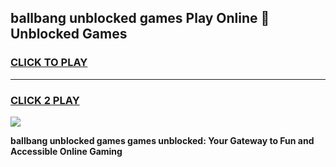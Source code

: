 
## ballbang unblocked games Play Online 👋 Unblocked Games
<h3>
<a href="https://premium.freeplayer.one?title=ballbang_unblocked_games&ref=19F">CLICK TO PLAY</a></h3>
<hr>

<h3>
<a href="https://premium.freeplayer.one?title=ballbang_unblocked_games&ref=19F">CLICK 2 PLAY</a>
  
</h3>

<a href="https://premium.freeplayer.one?title=ballbang_unblocked_games&ref=19F"><img src="https://clearcache.store/games.png"></a>


**ballbang unblocked games games unblocked: Your Gateway to Fun and Accessible Online Gaming**
